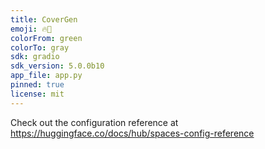 ```yaml
---
title: CoverGen
emoji: 🔥🚀
colorFrom: green
colorTo: gray
sdk: gradio
sdk_version: 5.0.0b10
app_file: app.py
pinned: true
license: mit
---
```


Check out the configuration reference at https://huggingface.co/docs/hub/spaces-config-reference